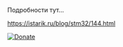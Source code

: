 Подробности тут...

https://istarik.ru/blog/stm32/144.html


[![Donate](https://istarik.ru/uploads/images/00/00/01/2020/04/12/ff1b11.png)](https://istarik.ru/don.html)
